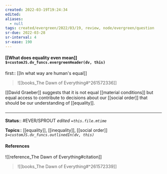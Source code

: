 ```yaml
---
created: 2022-03-19T19:24:34 
edited: 
aliases:
  - null
tags: created/evergreen/2022/03/19, review, node/evergreen/question
sr-due: 2022-03-28
sr-interval: 4
sr-ease: 190
---
```


#### [[What does equality even mean]] `$=customJS.dv_funcs.evergreenHeader(dv, this)`

first:: [[In what way are human's equal]]

> ![[books_The Dawn of Everything#^261572336]]

[[David Graeber]] suggests that it is not equal [[material conditions]] but equal access to contribute to decisions about our [[social order]] that should be our understanding of [[equality]].

### <hr class="footnote"/>

**Status**:: #EVER/SPROUT
*edited `=this.file.mtime`*

**Topics**:: [[equality]], [[inequality]], [[social order]]
*`$=customJS.dv_funcs.outlinedIn(dv, this)`*

#### References

![[reference_The Dawn of Everything#citation]]

> ![[books_The Dawn of Everything#^261572339]]
